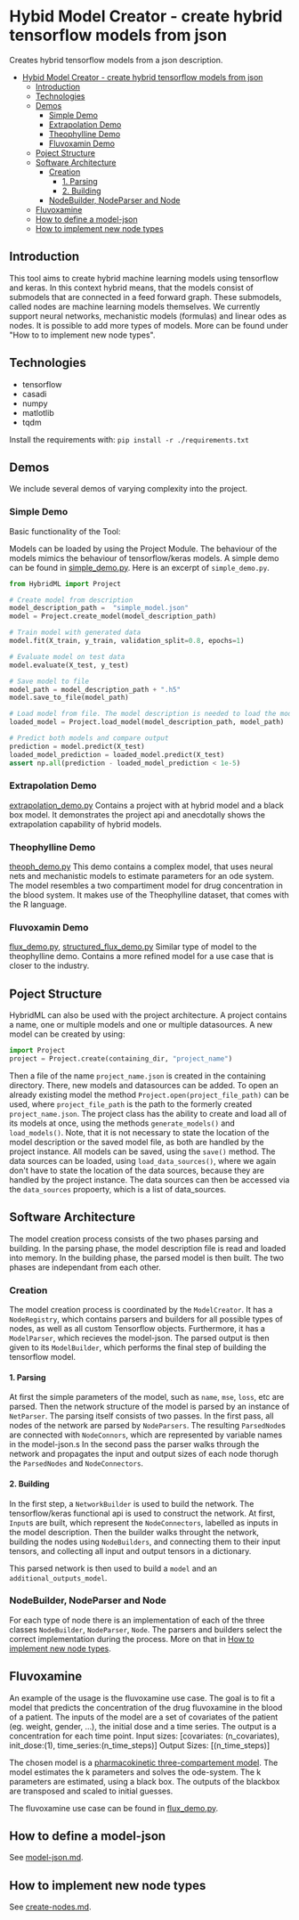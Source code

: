 # Hybid Model Creator - create hybrid tensorflow models from json

Creates hybrid tensorflow models from a json description.

- [Hybid Model Creator - create hybrid tensorflow models from json](#hybid-model-creator---create-hybrid-tensorflow-models-from-json)
  - [Introduction](#introduction)
  - [Technologies](#technologies)
  - [Demos](#demos)
    - [Simple Demo](#simple-demo)
    - [Extrapolation Demo](#extrapolation-demo)
    - [Theophylline Demo](#theophylline-demo)
    - [Fluvoxamin Demo](#fluvoxamin-demo)
  - [Poject Structure](#poject-structure)
  - [Software Architecture](#software-architecture)
    - [Creation](#creation)
      - [1. Parsing](#1-parsing)
      - [2. Building](#2-building)
    - [NodeBuilder, NodeParser and Node](#nodebuilder-nodeparser-and-node)
  - [Fluvoxamine](#fluvoxamine)
  - [How to define a model-json](#how-to-define-a-model-json)
  - [How to implement new node types](#how-to-implement-new-node-types)
## Introduction
This tool aims to create hybrid machine learning models using tensorflow and keras.
In this context hybrid means, that the models consist of submodels that are connected in a feed forward graph.
These submodels, called nodes are machine learning models themselves.
We currently support neural networks, mechanistic models (formulas) and linear odes as nodes.
It is possible to add more types of models.
More can be found under "How to to implement new node types".


## Technologies
* tensorflow
* casadi
* numpy
* matlotlib
* tqdm

Install the requirements with:
```pip install -r ./requirements.txt```

## Demos
We include several demos of varying complexity into the project.


### Simple Demo
Basic functionality of the Tool:


Models can be loaded by using the Project Module.
The behaviour of the models mimics the behaviour of tensorflow/keras models.
A simple demo can be found in [simple_demo.py](demo/simple_demo.py).
Here is an excerpt of `simple_demo.py`.
```python
from HybridML import Project

# Create model from description
model_description_path =  "simple_model.json"
model = Project.create_model(model_description_path)

# Train model with generated data
model.fit(X_train, y_train, validation_split=0.8, epochs=1)

# Evaluate model on test data
model.evaluate(X_test, y_test)

# Save model to file
model_path = model_description_path + ".h5"
model.save_to_file(model_path)

# Load model from file. The model description is needed to load the model.
loaded_model = Project.load_model(model_description_path, model_path)

# Predict both models and compare output
prediction = model.predict(X_test)
loaded_model_prediction = loaded_model.predict(X_test)
assert np.all(prediction - loaded_model_prediction < 1e-5)
```

### Extrapolation Demo
[extrapolation_demo.py](demo/extrapolation_demo/extrapolation_demo.py)
Contains a project with at hybrid model and a black box model.
It demonstrates the project api and anecdotally shows the extrapolation capability of hybrid models.

### Theophylline Demo
[theoph_demo.py](demo/theoph/theoph_demo.py)
This demo contains a complex model, that uses neural nets and mechanistic models to estimate parameters for an ode system.
The model resembles a two compartiment model for drug concentration in the blood system.
It makes use of the Theophylline dataset, that comes with the R language.

### Fluvoxamin Demo
[flux_demo.py](demo/flux/flux_demo.py), 
[structured_flux_demo.py](demo/flux/structured_flux_demo.py)
Similar type of model to the theophylline demo.
Contains a more refined model for a use case that is closer to the industry.


## Poject Structure
HybridML can also be used with the project architecture.
A project contains a name, one or multiple models and one or multiple datasources.
A new model can be created by using:
```python
import Project
project = Project.create(containing_dir, "project_name")
```
Then a file of the name `project_name.json` is created in the containing directory.
There, new models and datasources can be added.
To open an already existing model the method  `Project.open(project_file_path)` can be used, where `project_file_path` is the path to the formerly created `project_name.json`.
The project class has the ability to create and load all of its models at once, using the methods `generate_models()` and `load_models()`.
Note, that it is not necessary to state the location of the model description or the saved model file, as both are handled by the project instance.
All models can be saved, using the `save()` method.
The data sources can be loaded, using `load_data_sources()`, where we again don't have to state the location of the data sources, because they are handled by the project instance.
The data sources can then be accessed via the `data_sources` propoerty, which is a list of data_sources.


## Software Architecture

The model creation process consists of the two phases parsing and building.
In the parsing phase, the model description file is read and loaded into memory.
In the building phase, the parsed model is then built.
The two phases are independant from each other.

### Creation
The model creation process is coordinated by the `ModelCreator`.
It has a `NodeRegistry`, which contains parsers and builders for all possible types of nodes, as well as all custom Tensorflow objects.
Furthermore, it has a `ModelParser`, which recieves the model-json.
The parsed output is then given to its `ModelBuilder`, which performs the final step of building the tensorflow model.

#### 1. Parsing
At first the simple parameters of the model, such as `name`, `mse`, `loss`, etc are parsed.
Then the network structure of the model is parsed by an instance of `NetParser`.
The parsing itself consists of two passes.
In the first pass, all nodes of the network are parsed by `NodeParsers`.
The resulting `ParsedNode`s are connected with `NodeConnors`, which are represented by variable names in the model-json.s
In the second pass the parser walks through the network and propagates the input and output sizes of each node thorugh the `ParsedNodes` and `NodeConnectors`.

#### 2. Building
In the first step, a `NetworkBuilder` is used to build the network.
The tensorflow/keras functional api is used to construct the network.
At first, `Input`s are built, which represent the `NodeConnectors`, labelled as inputs in the model description.
Then the builder walks throught the network, building the nodes using `NodeBuilders`, and connecting them to their input tensors, and collecting all input and output tensors in a dictionary.

This parsed network is then used to build a `model` and an `additional_outputs_model`.


### NodeBuilder, NodeParser and Node
For each type of node there is an implementation of each of the three classes `NodeBuilder`, `NodeParser`, `Node`.
The parsers and builders select the correct implementation during the process.
More on that in [How to implement new node types](create-nodes.md).


## Fluvoxamine
An example of the usage is the fluvoxamine use case.
The goal is to fit a model that predicts the concentration of the drug fluvoxamine in the blood of a patient.
The inputs of the model are a set of covariates of the patient (eg. weight, gender, ...), the initial dose and a time series.
The output is a concentration for each time point.
Input sizes: [covariates: (n_covariates), init_dose:(1), time_series:(n_time_steps)]
Output Sizes: [(n_time_steps)]

The chosen model is a [pharmacokinetic three-compartement model](http://www.turkupetcentre.net/petanalysis/pk_3cm.html).
The model estimates the k parameters and solves the ode-system.
The k parameters are estimated, using a black box.
The outputs of the blackbox are transposed and scaled to initial guesses.

The fluvoxamine use case can be found in [flux_demo.py](demo/flux/flux_demo.py).


## How to define a model-json
See [model-json.md](model-json.md).

## How to implement new node types
See [create-nodes.md](create-nodes.md).